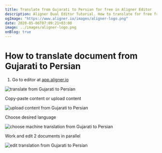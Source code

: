 ```yaml
---
title: Translate from Gujarati to Persian for free in Aligner Editor
description: Aligner Dual Editor Tutorial. How to translate for free from Gujarati to Persian. Aligner is multilingual document management platform. 
ogImage: "https://www.aligner.io/images/aligner-logo.png"
date: 2020-05-06T07:09:21+03:00
image: ../images/aligner-logo.png
onBlog: true
---
```


# How to translate document from Gujarati to Persian

1. Go to editor at [app.aligner.io](https://app.aligner.io "Aligner App web page")

![translate from Gujarati to Persian](../aligner-blank-editor.png "translate from Gujarati to Persian")

Copy-paste content or upload content

![upload content from Gujarati to Persian](../aligner-uploaded-document.png "upload content from Gujarati to Persian")

Choose desired language

![choose machine translation from Gujarati to Persian](../aligner-language-dropdown.png "choose machine translation from Gujarati to Persian")

Work and edit 2 documents in parallel

![edit translation from Gujarati to Persian](../aligner-double-sitded-editor.png "edit translation from Gujarati to Persian")

